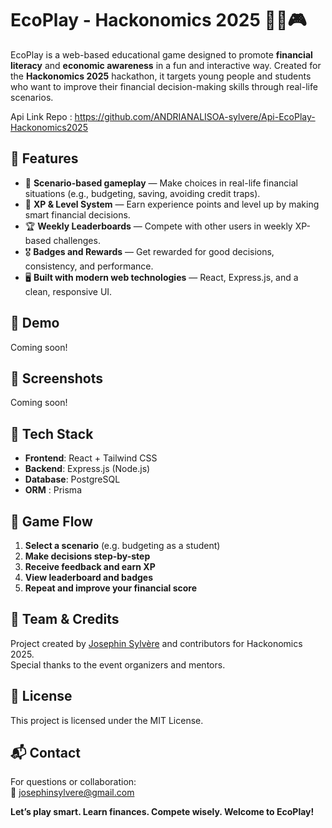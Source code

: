 # EcoPlay - Hackonomics 2025 🧠💸🎮

EcoPlay is a web-based educational game designed to promote **financial literacy** and **economic awareness** in a fun and interactive way. Created for the **Hackonomics 2025** hackathon, it targets young people and students who want to improve their financial decision-making skills through real-life scenarios.

Api Link Repo : https://github.com/ANDRIANALISOA-sylvere/Api-EcoPlay-Hackonomics2025

## 🌟 Features

- 🧩 **Scenario-based gameplay** — Make choices in real-life financial situations (e.g., budgeting, saving, avoiding credit traps).
- 🧠 **XP & Level System** — Earn experience points and level up by making smart financial decisions.
- 🏆 **Weekly Leaderboards** — Compete with other users in weekly XP-based challenges.
- 🎖️ **Badges and Rewards** — Get rewarded for good decisions, consistency, and performance.
- 🖥️ **Built with modern web technologies** — React, Express.js, and a clean, responsive UI.

## 🚀 Demo

Coming soon!  

## 📸 Screenshots

Coming soon!  

## 🧰 Tech Stack

- **Frontend**: React + Tailwind CSS
- **Backend**: Express.js (Node.js)
- **Database**: PostgreSQL
- **ORM** : Prisma


## 🧠 Game Flow

1. **Select a scenario** (e.g. budgeting as a student)
2. **Make decisions step-by-step**
3. **Receive feedback and earn XP**
4. **View leaderboard and badges**
5. **Repeat and improve your financial score**

## 🤝 Team & Credits

Project created by [Josephin Sylvère](https://josephin-sylvere.vercel.app) and contributors for Hackonomics 2025.  
Special thanks to the event organizers and mentors.

## 📜 License

This project is licensed under the MIT License.

## 📬 Contact

For questions or collaboration:  
📧 [josephinsylvere@gmail.com](josephinsylvere@gmail.com)


**Let’s play smart. Learn finances. Compete wisely. Welcome to EcoPlay!**


